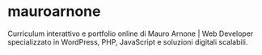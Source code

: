 # mauroarnone
Curriculum interattivo e portfolio online di Mauro Arnone | Web Developer specializzato in WordPress, PHP, JavaScript e soluzioni digitali scalabili.

